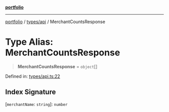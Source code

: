 [**portfolio**](../../../README.md)

***

[portfolio](../../../modules.md) / [types/api](../README.md) / MerchantCountsResponse

# Type Alias: MerchantCountsResponse

> **MerchantCountsResponse** = `object`[]

Defined in: [types/api.ts:22](https://github.com/tnorlund/Portfolio/blob/63c49938f962827925da93dffd20d392d3c7887d/portfolio/types/api.ts#L22)

## Index Signature

\[`merchantName`: `string`\]: `number`

